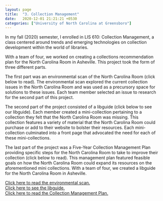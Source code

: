 ```yaml
---
layout: page
title:  "3. Collection Management"
date:   2020-12-01 21:21:21 +0530
categories: ["University of North Carolina at Greensboro"]
---
```


In my fall (2020) semester, I enrolled in LIS 610: Collection Management, a class centered around trends and emerging technologies on collection development within the world of libraries.   

With a team of four, we worked on creating a collections recommendation plan for the North Carolina Room in Asheville. This project took the form of three different parts.   

The first part was an environmental scan of the North Carolina Room (click below to read). The environmental scan explored the current collection issues in the North Carolina Room and was used as a precursory space for solutions to these issues. Each team member selected an issue to research for the second part of this project.

The second part of the project consisted of a libguide (click below to see our libguide). Each member created a mini-collection pertaining to a collection they felt that the North Carolina Room was missing. This collection features a variety of material that the North Carolina Room could purchase or add to their website to bolster their resources. Each mini-collection culminated into a front page that advocated the need for each of these mini-collections.

The last part of the project was a Five-Year Collection Management Plan providing specific steps for the North Carolina Room to take to improve their collection (click below to read). This management plan featured feasible goals on how the North Carolina Room could expand its resources on the aforementioned mini collections.
With a team of four, we created a libguide for the North Carolina Room in Asheville.

[Click here to read the environmental scan.]({{cdunefsky.github.io}}/assets/docs/environmentalscan.pdf)  
[Click here to see the libguide.]( https://uncg-lis.libguides.com/PackNCRoom/Home)  
[Click here to read the Collection Management Plan.]({{cdunefsky.github.io}}/assets/docs/collectionplan.pdf)  
